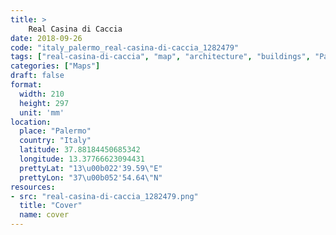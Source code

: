 ```yaml
---
title: > 
    Real Casina di Caccia
date: 2018-09-26
code: "italy_palermo_real-casina-di-caccia_1282479"
tags: ["real-casina-di-caccia", "map", "architecture", "buildings", "Palermo", "Italy"]
categories: ["Maps"]
draft: false
format:
  width: 210
  height: 297
  unit: 'mm'
location:
  place: "Palermo"
  country: "Italy"
  latitude: 37.88184450685342
  longitude: 13.37766623094431
  prettyLat: "13\u00b022'39.59\"E"
  prettyLon: "37\u00b052'54.64\"N"
resources:
- src: "real-casina-di-caccia_1282479.png"
  title: "Cover"
  name: cover
---
```

